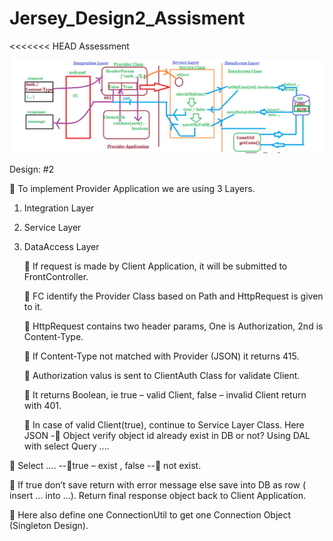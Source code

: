 # Jersey_Design2_Assisment
<<<<<<< HEAD
Assessment

![img.png](img.png)

Design: #2

 To implement Provider Application we are using 3 Layers.
1. Integration Layer
2. Service Layer
3. DataAccess Layer

    If request is made by Client Application, it will be submitted to
   FrontController.

    FC identify the Provider Class based on Path and HttpRequest is given to it.

    HttpRequest contains two header params, One is Authorization, 2nd is
   Content-Type.

    If Content-Type not matched with Provider (JSON) it returns 415.

    Authorization valus is sent to ClientAuth Class for validate Client.

    It returns Boolean, ie true – valid Client, false – invalid Client return with  401.

    In case of valid Client(true), continue to Service Layer Class. 
Here JSON -
Object verify object id already exist in DB or not? Using DAL with select
Query ….

 Select …. --true – exist , false -- not exist.

 If true don’t save return with error message else save into DB as row (
insert … into …). Return final response object back to Client Application.

 Here also define one ConnectionUtil to get one Connection Object
(Singleton Design).
